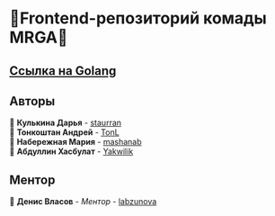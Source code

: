 # 🍄Frontend-репозиторий комады MRGA🍄

## [Ссылка на Golang](https://github.com/go-park-mail-ru/2023_1_MRGA)

## Авторы

📎 **Кулькина Дарья** - [staurran](https://github.com/staurran)  
📎 **Тонкоштан Андрей** - [TonL](https://github.com/TonL)  
📎 **Набережная Мария** - [mashanab](https://github.com/mashanab)  
📎 **Абдуллин Хасбулат** - [Yakwilik](Yakwilik)  

## Ментор
📎 **Денис Власов** - *Ментор* - [labzunova](https://github.com/wd055)
